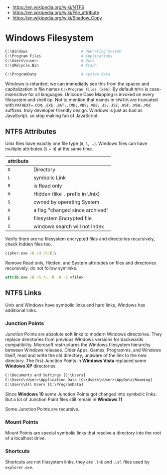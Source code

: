 - https://en.wikipedia.org/wiki/NTFS
- https://en.wikipedia.org/wiki/File_attribute
- https://en.wikipedia.org/wiki/Shadow_Copy

# Windows Filesystem

```sh
C:\Windows                        # Operating System
C:\Program Files                  # Applications
C:\Users\<user>                   # Data
C:\$Recycle.Bin                   # Trash

C:\ProgramData                    # system data
```

Windows is retarded, we can immediatly see this from the spaces and capitalization in file names `C:\Program Files (x86)`. By default `NTFS` is case-insensitive for all languages. Unicode Case Mapping is invoked on every filesystem and shell op. Not to mention that names in `%PATH%` are truncated with `PATHEXT=.COM;.EXE;.BAT;.CMD;.VBS;.VBE;.JS;.JSE;.WSF;.WSH;.MSC` suffixes. truly developer friendly design. Windows is just as bad as JavaScript. so stop making fun of JavaScript.

## NTFS Attributes

Unix files have exactly one file type (`d`, `l`, ...). Windows files can have multiple attributes (`S` + `H`) at the same time.

| attribute ||
|-|-|
| `D` | Directory |
| `L` |	symbolic Link |
| `R` |	is Read only |
| `H` |	Hidden (like `.` prefix in Unix) |
| `S` |	owned by operating System |
| `A` | a flag "changed since archived" |
| `E` |	filesystem Encrypted file |
| `I` | windows search will not Index | 

Verify there are no filesystem encrypted files and directories recursively, check hidden files too.

```cmd
cipher.exe /U /H /S:C:\
```

Remove Read only, Hidden, and System attributes on files and directories recursively, do not follow symlinks.

```cmd
attrib.exe /D /S /L -R -H -S <file>
```

## NTFS Links

Unix and Windows have symbolic links and hard links, Windows has additional links.

### Junction Points

Junction Points are absolute soft links to modern Windows directories. They replace directories from previous Windows versions for backwards compatibility. Microsoft restructures the Windows filesystem hierarchy between Windows releases. Older Apps, Games, Programms, and Windows itself, read and write the old directory, unaware of the link to the new directory. The first Junction Points in **Windows Vista** replaced some **Windows XP** directories.

```txt
C:\Documents and Settings [C:\Users]
C:\Users\<User>\Application Data [C:\Users\<User>\AppData\Roaming]
C:\Users\All Users [C:\ProgramData]
```

Since **Windows 10** some Junction Points got changed into symbolic links. But a lot of Junction Point files still remain in **Windows 11**.

Some Junction Points are recursive.

### Mount Points

Mount Points are special symbolic links that resolve a directory into the root of a localhost drive.

### Shortcuts

Shortcuts are not filesystem links, they are `.lnk` and `.url` files used by `explorer.exe`.
